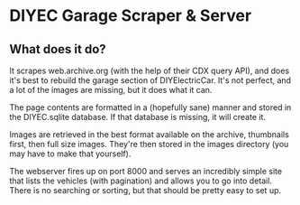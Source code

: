 DIYEC Garage Scraper & Server
============================

What does it do?
----------------
It scrapes web.archive.org (with the help of their CDX query API), and does it's best to rebuild the garage section of DIYElectricCar. It's not perfect, and a lot of the images are missing, but it does what it can.

The page contents are formatted in a (hopefully sane) manner and stored in the DIYEC.sqlite database. If that database is missing, it will create it.

Images are retrieved in the best format available on the archive, thumbnails first, then full size images. They're then stored in the images directory (you may have to make that yourself).

The webserver fires up on port 8000 and serves an incredibly simple site that lists the vehicles (with pagination) and allows you to go into detail. There is no searching or sorting, but that should be pretty easy to set up.